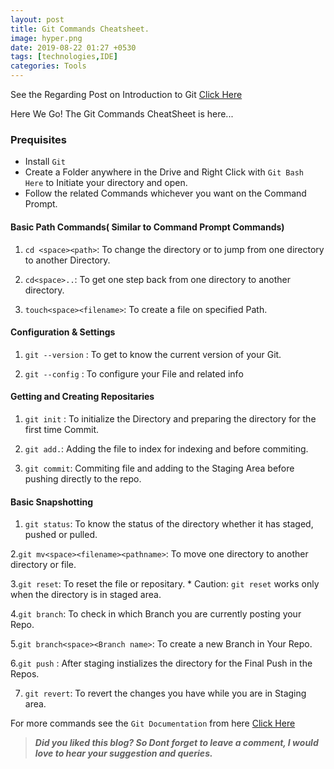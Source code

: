 ```yaml
---
layout: post
title: Git Commands Cheatsheet.
image: hyper.png
date: 2019-08-22 01:27 +0530
tags: [technologies,IDE]
categories: Tools
---
```



See the Regarding Post on Introduction to Git [Click Here](https://codewithdev.me/2019/08/15/How-to-use-git/)

Here We Go! The Git Commands CheatSheet is here...


### Prequisites 

 * Install `Git` 
 * Create a Folder anywhere in the Drive and Right Click with `Git Bash Here` to Initiate your directory and open.
 * Follow the related Commands whichever you want on the Command Prompt.
 
 
 
 
#### Basic Path Commands( Similar to Command Prompt Commands)
 
 1. `cd <space><path>`: To change the directory or to jump from one directory to another Directory.
 
 2. `cd<space>..`: To get one step back from one directory to another directory.
 
 3. `touch<space><filename>`: To create a file on specified Path.
 
 
#### Configuration & Settings
 
 1. `git --version` : To get to know the current version of your Git.
 
 2. `git --config` : To configure your File and related info
 
 
#### Getting and Creating Repositaries
 
 1. `git init` : To initialize the Directory and preparing the directory for the first time Commit.
 
 2. `git add.`: Adding the file to index for indexing and before commiting.
 
 3. `git commit`: Commiting file and adding to the Staging Area before pushing directly to the repo.
 
#### Basic Snapshotting
 
 1. `git status`: To know the status of the directory whether it has staged, pushed or pulled.
 
 2.`git mv<space><filename><pathname>`: To move one directory to another directory or file.
 
 3.`git reset`: To reset the file or repositary.
     * Caution: `git reset` works only when the directory is in staged area. 
 
 4.`git branch`: To check in which Branch you are currently posting your Repo.
 
 5.`git branch<space><Branch name>`: To create a new Branch in Your Repo.
 
 6.`git push` : After staging instializes the directory for the Final Push in the Repos.
 
 7. `git revert`: To revert the changes you have while you are in Staging area.
 
 
 For more commands see the `Git Documentation` from here [Click Here](https://git-scm.com/docs)
 
 
   >_***Did you liked this blog? So Dont forget to leave a comment, I would love to hear your suggestion and queries.***_
